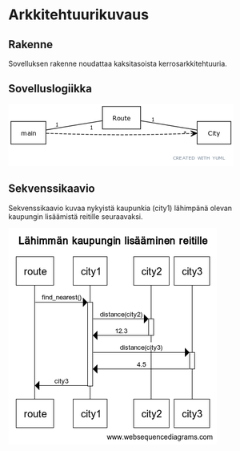 # Arkkitehtuurikuvaus

## Rakenne

Sovelluksen rakenne noudattaa kaksitasoista kerrosarkkitehtuuria.

## Sovelluslogiikka

![Luokkakaavio](./kuvat/luokkakaavio.png)

## Sekvenssikaavio

Sekvenssikaavio kuvaa nykyistä kaupunkia (city1) lähimpänä olevan kaupungin lisäämistä reitille seuraavaksi.

![Sekvenssikaavio](./kuvat/sekvenssikaavio.png)
